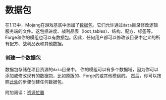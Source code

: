 数据包
======
在1.13中，Mojang在游戏基底中添加了[数据包][datapack]。它们允许通过`data`目录修改逻辑服务端的文件。这包括进度、战利品表（loot_tables）、结构、配方、标签等。Forge和你的模组也可以有数据包。因此，任何用户都可以修改该目录中定义的所有配方、战利品表和其他数据。

### 创建一个数据包
数据包存储在项目资源的`data`目录中。
你的模组可以有多个数据域，因为你可以添加或修改现有的数据包，比如原版的、Forge的或其他模组的。
然后，你可以按照[此处][createdatapack]的步骤创建任何数据包。

附加阅读：[资源位置][resourcelocation]

[datapack]: https://minecraft.fandom.com/wiki/Data_pack
[createdatapack]: https://minecraft.fandom.com/wiki/Tutorials/Creating_a_data_pack
[resourcelocation]: ../../concepts/resources.md#ResourceLocation
